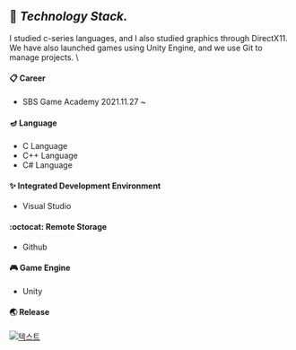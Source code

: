 ## :bear: ***Technology Stack.***
I studied c-series languages, and I also studied graphics through DirectX11. \
We have also launched games using Unity Engine, and we use Git to manage projects. \

#### :clipboard: Career
- SBS Game Academy 2021.11.27 ~  

#### :diya_lamp: Language 
- C Language
- C++ Language
- C# Language

#### :sparkles: Integrated Development Environment
- Visual Studio

#### :octocat: Remote Storage
- Github

#### :video_game: Game Engine
- Unity

#### :earth_asia: Release


[![텍스트](https://user-images.githubusercontent.com/82032086/142396242-c6598977-21a8-4555-a0d8-0014dc1bcb05.png)](https://play.google.com/store/apps/details?id=com.Default.SpaceCats)
